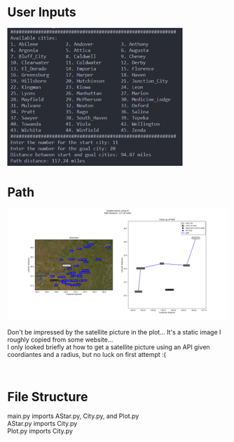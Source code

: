 # User Inputs
<img src="https://github.com/nosv1/seagraves_intro_to_ai/blob/master/HW1_GuidedSearch/User%20Inputs.jpg?raw=true" width="400" />

<br>

# Path
<img src="https://github.com/nosv1/seagraves_intro_to_ai/blob/master/HW1_GuidedSearch/Path.png?raw=true" width="800" />

Don't be impressed by the satellite picture in the plot... It's a static image I roughly copied from some website...  
I only looked briefly at how to get a satellite picture using an API given coordiantes and a radius, but no luck on first attempt :(

<br>

# File Structure
main.py imports AStar.py, City.py, and Plot.py  
AStar.py imports City.py  
Plot.py imports City.py  